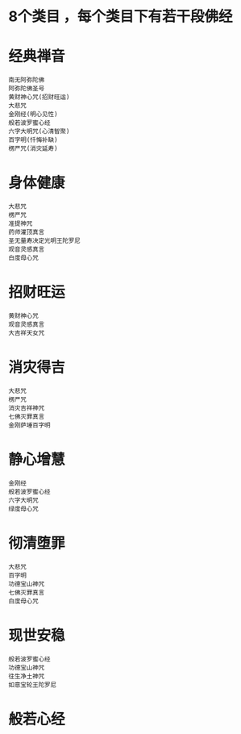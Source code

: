 # 8个类目 ，每个类目下有若干段佛经

# 经典禅音
```
南无阿弥陀佛
阿弥陀佛圣号
黄财神心咒(招财旺运)
大悲咒
金刚经(明心见性)
般若波罗蜜心经
六字大明咒(心清智聚)
百字明(忏悔补缺)
楞严咒(消灾延寿)
```

# 身体健康
```
大悲咒
楞严咒
准提神咒
药师灌顶真言
圣无量寿决定光明王陀罗尼
观音灵感真言
白度母心咒
```

# 招财旺运
```
黄财神心咒
观音灵感真言
大吉祥天女咒
```

# 消灾得吉
```
大悲咒
楞严咒
消灾吉祥神咒
七佛灭罪真言
金刚萨埵百字明
```

# 静心增慧
```
金刚经
般若波罗蜜心经
六字大明咒
绿度母心咒
```

# 彻清堕罪
```
大悲咒
百字明
功德宝山神咒
七佛灭罪真言
白度母心咒
```

# 现世安稳
```
般若波罗蜜心经
功德宝山神咒
往生净土神咒
如意宝轮王陀罗尼
```

# 般若心经
```

```
